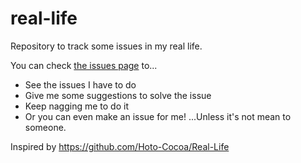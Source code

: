 # real-life

Repository to track some issues in my real life.

You can check [the issues page](https://github.com/Helloyunho/real-life/issues) to...
- See the issues I have to do
- Give me some suggestions to solve the issue
- Keep nagging me to do it
- Or you can even make an issue for me! ...Unless it's not mean to someone.

Inspired by https://github.com/Hoto-Cocoa/Real-Life
